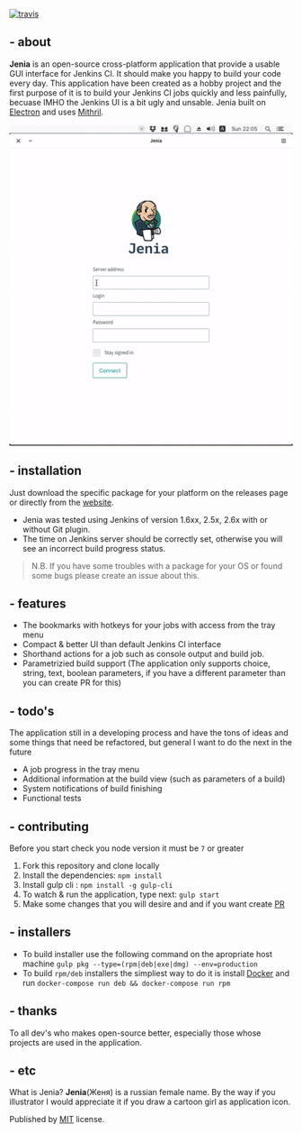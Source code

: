 [![travis][travis-image]][travis-url]

[travis-image]: https://img.shields.io/travis/roman0x58/jenia.svg?style=flat-square
[travis-url]: https://travis-ci.org/roman0x58/jenia

## - about
**Jenia** is an open-source cross-platform application that provide a usable GUI interface for Jenkins CI. It should make you happy to build your code every day. This application have been created as a hobby project and the first purpose of it is to build your Jenkins CI jobs quickly and less painfully, becuase IMHO the Jenkins UI is a bit ugly and unsable. Jenia built on [Electron](https://electron.atom.io/) and uses [Mithril](https://mithril.js.org).

![Jenia](./demo.gif)

## - installation
Just download the specific package for your platform on the releases page or directly from the [website](https://jenia.pl). 
- Jenia was tested using Jenkins of version 1.6xx, 2.5x, 2.6x with or without Git plugin. 
- The time on Jenkins server should be correctly set, otherwise you will see an incorrect build progress status.
> N.B. If you have some troubles with a package for your OS or found some bugs please create an issue about this.

## - features
* The bookmarks with hotkeys for your jobs with access from the tray menu
* Compact & better UI than default Jenkins CI interface
* Shorthand actions for a job such as console output and build job.
* Parametrizied build support (The application only supports choiсe, string, text, boolean parameters, if you have a different parameter than you can create PR for this)

## - todo's
The application still in a developing process and have the tons of ideas and some things that need be refactored, but general I want to do the next in the future
* A job progress in the tray menu
* Additional information at the build view (such as parameters of a build)
* System notifications of build finishing
* Functional tests

## - contributing
Before you start check you node version it must be `7` or greater
1. Fork this repository and clone locally
2. Install the dependencies: `npm install`
3. Install gulp cli : `npm install -g gulp-cli`
4. To watch & run the application, type next: `gulp start`
5. Make some changes that you will desire and and if you want create [PR](https://help.github.com/categories/collaborating-with-issues-and-pull-requests/) 

## - installers
- To build installer use the following command on the apropriate host machine `gulp pkg --type=(rpm|deb|exe|dmg) --env=production`
- To build `rpm/deb` installers the simpliest way to do it is install [Docker](https://www.docker.com/) and run `docker-compose run deb && docker-compose run rpm`

## - thanks 
To all dev's who makes open-source better, especially those whose projects are used in the application.

## - etc
What is Jenia? **Jenia**(Женя) is a russian female name. By the way if you illustrator I would appreciate it if you draw a cartoon girl as application icon.

Published by [MIT](LICENSE) license.
